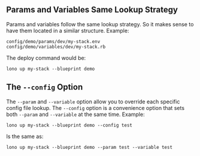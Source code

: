 ## Params and Variables Same Lookup Strategy

Params and variables follow the same lookup strategy. So it makes sense to have them located in a similar structure. Example:

    config/demo/params/dev/my-stack.env
    config/demo/variables/dev/my-stack.rb

The deploy command would be:

    lono up my-stack --blueprint demo

## The `--config` Option

The `--param` and `--variable` option allow you to override each specific config file lookup.  The `--config` option is a convenience option that sets both `--param` and `--variable` at the same time.  Example:

    lono up my-stack --blueprint demo --config test

Is the same as:

    lono up my-stack --blueprint demo --param test --variable test
